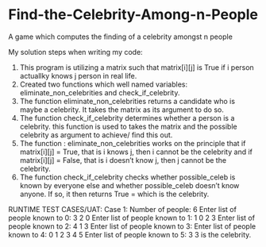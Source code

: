 # Find-the-Celebrity-Among-n-People
A game which computes the finding of a  celebrity amongst n people


My solution steps when writing my code: 

1. This program is utilizing a matrix such that matrix[i][j] is True if i person actuallky knows j person in real life.
2. Created two functions which well named variables: eliminate_non_celebrities and check_if_celebrity.
3. The function eliminate_non_celebrities returns a candidate who is maybe a celebrity. It takes the matrix as its  argument to do so.
4. The function check_if_celebrity determines whether a person is a celebrity. this function is used to  takes the matrix and the possible celebrity as argument to achieve/ find this out.
5. The function : eliminate_non_celebrities works on the principle that if matrix[i][j] = True, that is i knows j, then i cannot be the celebrity and if matrix[i][j] = False, that is i doesn’t know j, then j cannot be the celebrity.
6. The function check_if_celebrity checks whether possible_celeb is known by everyone else and whether possible_celeb doesn’t know anyone. If so, it then returns True = which is the celebrity. 



RUNTIME TEST CASES/UAT: 
Case 1:
Number of people: 6
Enter list of people known to 0: 3 2 0
Enter list of people known to 1: 1 0 2 3
Enter list of people known to 2: 4 1 3
Enter list of people known to 3: 
Enter list of people known to 4: 0 1 2 3 4 5
Enter list of people known to 5: 3
3 is the celebrity.


